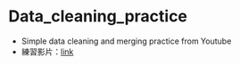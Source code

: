 # Data_cleaning_practice

* Simple data cleaning and merging practice from Youtube 
* 練習影片：[link](https://www.youtube.com/watch?v=sSnbmbRmtSA&list=WL&index=5)   
